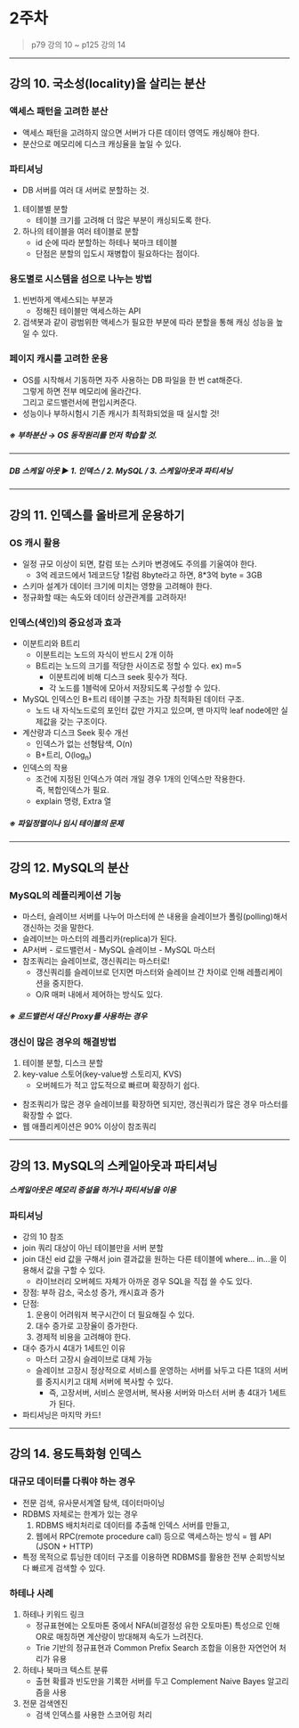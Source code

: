 # 2주차
> p79 강의 10 ~ p125 강의 14

---
## 강의 10. 국소성(locality)을 살리는 분산
### 액세스 패턴을 고려한 분산
+ 액세스 패턴을 고려하지 않으면 서버가 다른 데이터 영역도 캐싱해야 한다.
+ 분산으로 메모리에 디스크 캐싱율을 높일 수 있다.
### 파티셔닝
+ DB 서버를 여러 대 서버로 분할하는 것.
1. 테이블별 분할
     + 테이블 크기를 고려해 더 많은 부분이 캐싱되도록 한다.
2. 하나의 테이블을 여러 테이블로 분할
     + id 순에 따라 분할하는 하테나 북마크 테이블
     + 단점은 분할의 입도시 재병합이 필요하다는 점이다.
### 용도별로 시스템을 섬으로 나누는 방법
1. 빈번하게 액세스되는 부분과
   + 정해진 테이블만 액세스하는 API
2. 검색봇과 같이 광범위한 액세스가 필요한 부분에 따라 분할을 통해 캐싱 성능을 높일 수 있다.
### 페이지 캐시를 고려한 운용
+ OS를 시작해서 기동하면 자주 사용하는 DB 파일을 한 번 cat해준다.  
  그렇게 하면 전부 메모리에 올라간다.  
  그리고 로드밸런서에 편입시켜준다.
+ 성능이나 부하시험시 기존 캐시가 최적화되었을 때 실시할 것!  
##### ※ 부하분산 → OS 동작원리를 먼저 학습할 것. 

---
##### DB 스케일 아웃 ▶ 1. 인덱스 / 2. MySQL / 3. 스케일아웃과 파티셔닝

---
## 강의 11. 인덱스를 올바르게 운용하기
### OS 캐시 활용
+ 일정 규모 이상이 되면, 칼럼 또는 스키마 변경에도 주의를 기울여야 한다.
    + 3억 레코드에서 1레코드당 1칼럼 8byte라고 하면, 8*3억 byte = 3GB
+ 스키마 설계가 데이터 크기에 미치는 영향을 고려해야 한다.
+ 정규화할 때는 속도와 데이터 상관관계를 고려하자!
### 인덱스(색인)의 중요성과 효과
+ 이분트리와 B트리
    + 이분트리는 노드의 자식이 반드시 2개 이하
    + B트리는 노드의 크기를 적당한 사이즈로 정할 수 있다. ex) m=5
      + 이분트리에 비해 디스크 seek 횟수가 적다.
      + 각 노드를 1블럭에 모아서 저장되도록 구성할 수 있다.
+ MySQL 인덱스인 B+트리 테이블 구조는 가장 최적화된 데이터 구조.
    + 노드 내 자식노드로의 포인터 값만 가지고 있으며, 맨 마지막 leaf node에만 실제값을 갖는 구조이다.
+ 계산량과 디스크 Seek 횟수 개선
    + 인덱스가 없는 선형탐색, O(n)
    + B+트리, O(log<sub>n</sub>)
+ 인덱스의 작용
    + 조건에 지정된 인덱스가 여러 개일 경우 1개의 인덱스만 작용한다.  
      즉, 복합인덱스가 필요.
    + explain 명령, Extra 열
##### ※ 파일정렬이나 임시 테이블의 문제

---
## 강의 12. MySQL의 분산
### MySQL의 레플리케이션 기능
+ 마스터, 슬레이브 서버를 나누어 마스터에 쓴 내용을 슬레이브가 폴링(polling)해서 갱신하는 것을 말한다.
+ 슬레이브는 마스터의 레플리카(replica)가 된다.
+ AP서버 - 로드밸런서 - MySQL 슬레이브 - MySQL 마스터
+ 참조쿼리는 슬레이브로, 갱신쿼리는 마스터로!
    + 갱신쿼리를 슬레이브로 던지면 마스터와 슬레이브 간 차이로 인해 레플리케이션을 중지한다.
    + O/R 매퍼 내에서 제어하는 방식도 있다.
##### ※ 로드밸런서 대신 Proxy를 사용하는 경우
### 갱신이 많은 경우의 해결방법
1. 테이블 분할, 디스크 분할
2. key-value 스토어(key-value쌍 스토리지, KVS)
    + 오버헤드가 적고 압도적으로 빠르며 확장하기 쉽다.
+ 참조쿼리가 많은 경우 슬레이브를 확장하면 되지만, 갱신쿼리가 많은 경우 마스터를 확장할 수 없다.
+ 웹 애플리케이션은 90% 이상이 참조쿼리

---
## 강의 13. MySQL의 스케일아웃과 파티셔닝
##### 스케일아웃은 메모리 증설을 하거나 파티셔닝을 이용
### 파티셔닝
+ 강의 10 참조
+ join 쿼리 대상이 아닌 테이블만을 서버 분할
+ join 대신 eid 값을 구해서 join 결과값을 원하는 다른 테이블에 where... in...을 이용해서 값을 구할 수 있다.
    + 라이브러리 오버헤드 자체가 아까운 경우 SQL을 직접 쓸 수도 있다.
+ 장점: 부하 감소, 국소성 증가, 캐시효과 증가
+ 단점:
    1. 운용이 어려워져 복구시간이 더 필요해질 수 있다.
    2. 대수 증가로 고장율이 증가한다.
    3. 경제적 비용을 고려해야 한다.
+ 대수 증가시 4대가 1세트인 이유
    + 마스터 고장시 슬레이브로 대체 가능
    + 슬레이브 고장시 정상적으로 서비스를 운영하는 서버를 놔두고 다른 1대의 서버를 중지시키고 대체 서버에 복사할 수 있다.
        + 즉, 고장서버, 서비스 운영서버, 복사용 서버와 마스터 서버 총 4대가 1세트가 된다.
+ 파티셔닝은 마지막 카드!

---
## 강의 14. 용도특화형 인덱스
### 대규모 데이터를 다뤄야 하는 경우
+ 전문 검색, 유사문서계열 탐색, 데이터마이닝
+ RDBMS 자체로는 한계가 있는 경우
    1. RDBMS 배치처리로 데이터를 추출해 인덱스 서버를 만들고, 
    2. 웹에서 RPC(remote procedure call) 등으로 액세스하는 방식 = 웹 API (JSON + HTTP)
+ 특정 목적으로 튜닝한 데이터 구조를 이용하면 RDBMS를 활용한 전부 순회방식보다 빠르게 검색할 수 있다.
### 하테나 사례
1. 하테나 키워드 링크
    + 정규표현에는 오토마톤 중에서 NFA(비결정성 유한 오토마톤) 특성으로 인해 OR로 매칭하면 계산량이 방대해져 속도가 느려진다.  
    + Trie 기반의 정규표현과 Common Prefix Search 조합을 이용한 자연언어 처리가 유용
2. 하테나 북마크 텍스트 분류
    + 출현 확률과 빈도만을 기록한 서버를 두고 Complement Naive Bayes 알고리즘을 사용
3. 전문 검색엔진
    + 검색 인덱스를 사용한 스코어링 처리

    

